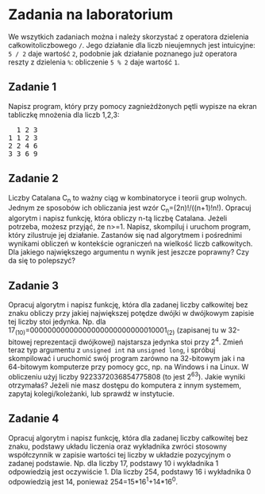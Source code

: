 # Zadania na laboratorium
We wszytkich zadaniach można i należy skorzystać z operatora dzielenia całkowitoliczbowego ``/``. Jego działanie dla liczb nieujemnych jest intuicyjne: ``5 / 2`` daje wartość ``2``, podobnie jak działanie poznanego już operatora reszty z dzielenia ``%``: obliczenie ``5 % 2`` daje wartość ``1``.

## Zadanie 1
Napisz program, który przy pomocy zagnieżdżonych pętli wypisze na ekran tabliczkę mnożenia dla liczb 1,2,3: <br>
<pre>
  1 2 3
1 1 2 3
2 2 4 6
3 3 6 9
</pre>

## Zadanie 2
Liczby Catalana C<sub>n</sub> to ważny ciąg w kombinatoryce i teorii grup wolnych. Jednym ze sposobów ich obliczania jest wzór C<sub>n</sub>=(2n)!/((n+1)!n!). Opracuj algorytm i napisz funkcję, która obliczy n-tą liczbę Catalana. Jeżeli potrzeba, możesz przyjąć, że n>=1. Napisz, skompiluj i uruchom program, który zilustruje jej działanie. Zastanów się nad algorytmem i pośrednimi wynikami obliczeń w kontekście ograniczeń na wielkość liczb całkowitych. Dla jakiego największego argumentu n wynik jest jeszcze poprawny? Czy da się to polepszyć?

## Zadanie 3
Opracuj algorytm i napisz funkcję, która dla zadanej liczby całkowitej bez znaku obliczy przy jakiej największej potędze dwójki w dwójkowym zapisie tej liczby stoi jedynka. Np. dla 17<sub>(10)</sub>=00000000000000000000000000010001<sub>(2)</sub> (zapisanej tu w 32-bitowej reprezentacji dwójkowej) najstarsza jedynka stoi przy 2<sup>4</sup>.
Zmień teraz typ argumentu z ``unsigned int`` na ``unsigned long``, i spróbuj skompilować i uruchomić swój program zarówno na 32-bitowym jak i na 64-bitowym komputerze przy pomocy gcc, np. na Windows i na Linux. W obliczeniu użyj liczby 9223372036854775808 (to jest 2<sup>63</sup>). Jakie wyniki otrzymałaś? Jeżeli nie masz dostępu do komputera z innym systemem, zapytaj kolegi/koleżanki, lub sprawdź w instytucie.

## Zadanie 4
Opracuj algorytm i napisz funkcję, która dla zadanej liczby całkowitej bez znaku, podstawy układu liczenia oraz wykładnika zwróci stosowny współczynnik w zapisie wartości tej liczby w układzie pozycyjnym o zadanej podstawie. Np. dla liczby 17, podstawy 10 i wykładnika 1 odpowiedzią jest oczywiście 1. Dla liczby 254, podstawy 16 i wykładnika 0 odpowiedzią jest 14, ponieważ 254=15\*16<sup>1</sup>+14\*16<sup>0</sup>.